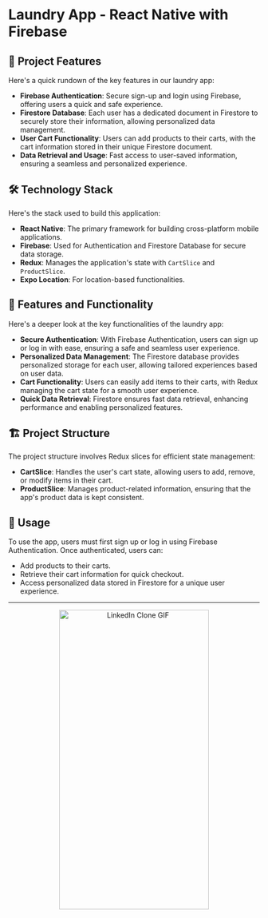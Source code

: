 # Laundry App - React Native with Firebase

## 🔑 Project Features 
Here's a quick rundown of the key features in our laundry app:

- **Firebase Authentication**: Secure sign-up and login using Firebase, offering users a quick and safe experience.
- **Firestore Database**: Each user has a dedicated document in Firestore to securely store their information, allowing personalized data management.
- **User Cart Functionality**: Users can add products to their carts, with the cart information stored in their unique Firestore document.
- **Data Retrieval and Usage**: Fast access to user-saved information, ensuring a seamless and personalized experience.

## 🛠️ Technology Stack
Here's the stack used to build this application:

- **React Native**: The primary framework for building cross-platform mobile applications.
- **Firebase**: Used for Authentication and Firestore Database for secure data storage.
- **Redux**: Manages the application's state with `CartSlice` and `ProductSlice`.
- **Expo Location**: For location-based functionalities.

## 🚀 Features and Functionality
Here's a deeper look at the key functionalities of the laundry app:

- **Secure Authentication**: With Firebase Authentication, users can sign up or log in with ease, ensuring a safe and seamless user experience.
- **Personalized Data Management**: The Firestore database provides personalized storage for each user, allowing tailored experiences based on user data.
- **Cart Functionality**: Users can easily add items to their carts, with Redux managing the cart state for a smooth user experience.
- **Quick Data Retrieval**: Firestore ensures fast data retrieval, enhancing performance and enabling personalized features.

## 🏗️ Project Structure
The project structure involves Redux slices for efficient state management:

- **CartSlice**: Handles the user's cart state, allowing users to add, remove, or modify items in their cart.
- **ProductSlice**: Manages product-related information, ensuring that the app's product data is kept consistent.

## 📝 Usage
To use the app, users must first sign up or log in using Firebase Authentication. Once authenticated, users can:

- Add products to their carts.
- Retrieve their cart information for quick checkout.
- Access personalized data stored in Firestore for a unique user experience.

---


<div align="center">
  <img src="https://github.com/Hakanlsk/full-stack-laundry-app/assets/123507532/5ff80270-9924-40f3-8cf4-a940f5860a6d" alt="LinkedIn Clone GIF" width="300" height="600"  />
</div>

